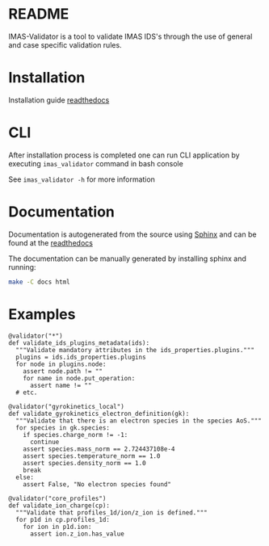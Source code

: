 # README
IMAS-Validator is a tool to validate IMAS IDS's through the use of general
and case specific validation rules.

# Installation
Installation guide [readthedocs](https://imas-validator.readthedocs.io/en/latest/installing.html)

# CLI
After installation process is completed one can run CLI application by executing `imas_validator` command in bash console

See `imas_validator -h` for more information

# Documentation
Documentation is autogenerated from the source using [Sphinx](http://sphinx-doc.org/)
and can be found at the [readthedocs](https://imas-validator.readthedocs.io/en/latest/)

The documentation can be manually generated by installing sphinx and running:

```bash
make -C docs html
```

# Examples
```
@validator("*")
def validate_ids_plugins_metadata(ids):
  """Validate mandatory attributes in the ids_properties.plugins."""
  plugins = ids.ids_properties.plugins
  for node in plugins.node:
    assert node.path != ""
    for name in node.put_operation:
      assert name != ""
  # etc.

@validator("gyrokinetics_local")
def validate_gyrokinetics_electron_definition(gk):
  """Validate that there is an electron species in the species AoS."""
  for species in gk.species:
    if species.charge_norm != -1:
      continue
    assert species.mass_norm == 2.724437108e-4
    assert species.temperature_norm == 1.0
    assert species.density_norm == 1.0
    break
  else:
    assert False, "No electron species found"

@validator("core_profiles")
def validate_ion_charge(cp):
  """Validate that profiles_1d/ion/z_ion is defined."""
  for p1d in cp.profiles_1d:
    for ion in p1d.ion:
      assert ion.z_ion.has_value
```
